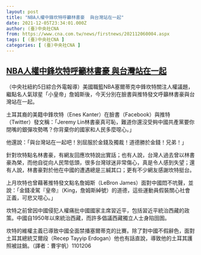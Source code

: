 ```yaml
---
layout: post
title: "NBA人權中鋒坎特呼籲林書豪  與台灣站在一起"
date: 2021-12-05T23:34:01.000Z
author: (臺)中央社CNA
from: https://www.cna.com.tw/news/firstnews/202112060004.aspx
tags: [ (臺)中央社CNA ]
categories: [ (臺)中央社CNA ]
---
```

<!--1638747241000-->
[NBA人權中鋒坎特呼籲林書豪  與台灣站在一起](https://www.cna.com.tw/news/firstnews/202112060004.aspx)
------

<div>
<div></div><div><p>（中央社紐約5日綜合外電報導）美國職籃NBA塞爾蒂克中鋒坎特關注人權議題，繼點名人氣球星「小皇帝」詹姆斯後，今天分別在臉書與推特發文呼籲林書豪與台灣站在一起。</p><p>土耳其裔的美籍中鋒坎特（Enes Kanter）在臉書（Facebook）與推特（Twitter）發文稱：「Jeremy Lin林書豪真可恥，難道你還沒受夠中國共產黨要你閉嘴的銀彈攻勢嗎？你背棄你的國家和人民多麼噁心。」</p><p>他還說：「與台灣站在一起吧！別屈服於金錢及獨裁！道德勝於金錢！兄弟！」</p><p>針對坎特點名林書豪，有網友回應坎特說出實話；也有人說，台灣人過去曾以林書豪為榮，而他自從向人民幣低頭，很多台灣球迷非常傷心，真是令人感到失望；還有人說，林書豪對於他在中國的遭遇總是三緘其口；更有不少網友感謝坎特挺台。</p><p>上月坎特也曾藉著推特發文點名詹姆斯（LeBron James）面對中國悶不吭聲，並說：「金錢凌駕『皇帝』（King，詹姆斯綽號）的道德，這些運動員假裝關心社會正義，可悲又噁心。」</p><p>坎特之前曾因中國侵犯人權痛批中國國家主席習近平，包括習近平統治西藏的政策。中國自1950年以來統治西藏，而許多倡議西藏獨立人士身陷囹圄。</p><p>坎特的維權主義已導致中國全面禁播塞爾蒂克的比賽。除了對中國不假辭色，面對土耳其總統艾爾段（Recep Tayyip Erdogan）他也有話直說，導致他的土耳其護照被註銷。（譯者：曹宇帆）1101206</p></div>
</div>
